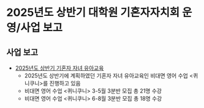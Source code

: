 ﻿2025년도 상반기 대학원 기혼자자치회 운영/사업 보고
===

## 사업 보고
- [2025년도 상반기 기혼자 자녀 유아교육](보고안건/2025년도-상반기-기혼자자치회-기혼자-자녀-유아교육-사업보고서.md)
    - 2025년도 상반기에 계획하였던 기혼자 자녀 유아교육인 비대면 영어 수업 <퀴니쿠니>를 진행하고 있음
    - 비대면 영어 수업 <퀴니쿠니> 3-5월 3분반 모집 총 21명 수강
    - 비대면 영어 수업 <퀴니쿠니> 6-8월 3분반 모집 총 18명 수강

